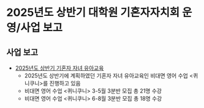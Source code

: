 ﻿2025년도 상반기 대학원 기혼자자치회 운영/사업 보고
===

## 사업 보고
- [2025년도 상반기 기혼자 자녀 유아교육](보고안건/2025년도-상반기-기혼자자치회-기혼자-자녀-유아교육-사업보고서.md)
    - 2025년도 상반기에 계획하였던 기혼자 자녀 유아교육인 비대면 영어 수업 <퀴니쿠니>를 진행하고 있음
    - 비대면 영어 수업 <퀴니쿠니> 3-5월 3분반 모집 총 21명 수강
    - 비대면 영어 수업 <퀴니쿠니> 6-8월 3분반 모집 총 18명 수강

